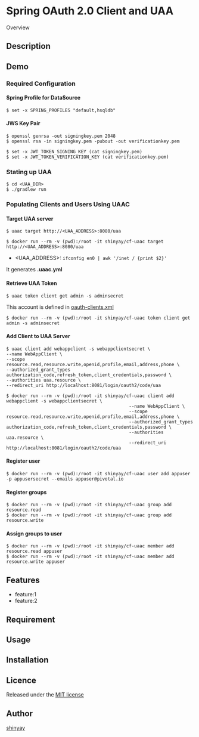 # Spring OAuth 2.0 Client and UAA

Overview

## Description

## Demo
### Required Configuration
#### Spring Profile for DataSource
```
$ set -x SPRING_PROFILES "default,hsqldb"
```

#### JWS Key Pair
```
$ openssl genrsa -out signingkey.pem 2048
$ openssl rsa -in signingkey.pem -pubout -out verificationkey.pem

$ set -x JWT_TOKEN_SIGNING_KEY (cat signingkey.pem)
$ set -x JWT_TOKEN_VERIFICATION_KEY (cat verificationkey.pem)
```

### Stating up UAA
```
$ cd <UAA_DIR>
$ ./gradlew run
```

### Populating Clients and Users Using UAAC
#### Target UAA server
```
$ uaac target http://<UAA_ADDRESS>:8080/uaa
```

```
$ docker run --rm -v (pwd):/root -it shinyay/cf-uaac target http://<UAA_ADDRESS>:8080/uaa
```

- <UAA_ADDRESS>: `ifconfig en0 | awk '/inet / {print $2}'`

It generates **.uaac.yml**

#### Retrieve UAA Token
```
$ uaac token client get admin -s adminsecret
```

This account is defined in [oauth-clients.xml](https://github.com/cloudfoundry/uaa/blob/master/uaa/src/main/webapp/WEB-INF/spring/oauth-clients.xml)

```
$ docker run --rm -v (pwd):/root -it shinyay/cf-uaac token client get admin -s adminsecret
```

#### Add Client to UAA Server
```
$ uaac client add webappclient -s webappclientsecret \
--name WebAppClient \
--scope resource.read,resource.write,openid,profile,email,address,phone \
--authorized_grant_types authorization_code,refresh_token,client_credentials,password \
--authorities uaa.resource \
--redirect_uri http://localhost:8081/login/oauth2/code/uaa
```

```
$ docker run --rm -v (pwd):/root -it shinyay/cf-uaac client add webappclient -s webappclientsecret \
                                              --name WebAppClient \
                                              --scope resource.read,resource.write,openid,profile,email,address,phone \
                                              --authorized_grant_types authorization_code,refresh_token,client_credentials,password \
                                              --authorities uaa.resource \
                                              --redirect_uri http://localhost:8081/login/oauth2/code/uaa
```

#### Register user
```
$ docker run --rm -v (pwd):/root -it shinyay/cf-uaac user add appuser -p appusersecret --emails appuser@pivotal.io
```

#### Register groups
```
$ docker run --rm -v (pwd):/root -it shinyay/cf-uaac group add resource.read
$ docker run --rm -v (pwd):/root -it shinyay/cf-uaac group add resource.write
```

#### Assign groups to user
```
$ docker run --rm -v (pwd):/root -it shinyay/cf-uaac member add resource.read appuser
$ docker run --rm -v (pwd):/root -it shinyay/cf-uaac member add resource.write appuser
```

## Features

- feature:1
- feature:2

## Requirement

## Usage

## Installation

## Licence

Released under the [MIT license](https://gist.githubusercontent.com/shinyay/56e54ee4c0e22db8211e05e70a63247e/raw/34c6fdd50d54aa8e23560c296424aeb61599aa71/LICENSE)

## Author

[shinyay](https://github.com/shinyay)

